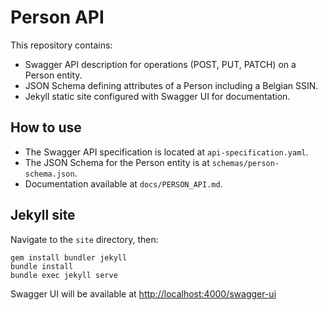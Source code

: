 
# Person API

This repository contains:

- Swagger API description for operations (POST, PUT, PATCH) on a Person entity.
- JSON Schema defining attributes of a Person including a Belgian SSIN.
- Jekyll static site configured with Swagger UI for documentation.

## How to use

- The Swagger API specification is located at `api-specification.yaml`.
- The JSON Schema for the Person entity is at `schemas/person-schema.json`.
- Documentation available at `docs/PERSON_API.md`.

## Jekyll site

Navigate to the `site` directory, then:

```
gem install bundler jekyll
bundle install
bundle exec jekyll serve
```

Swagger UI will be available at [http://localhost:4000/swagger-ui](http://localhost:4000/swagger-ui)
